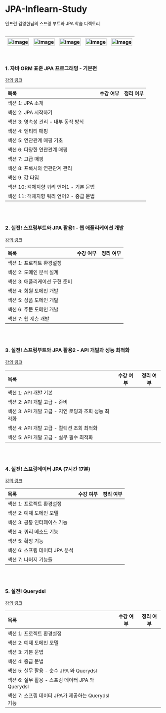 # JPA-Inflearn-Study
인프런 김영한님의 스프링 부트와 JPA 학습  디렉토리
</br>
</br>

|<img width="100%" alt="image" src="https://user-images.githubusercontent.com/83942393/223091119-8adff22c-87f4-442f-b729-d4035b9b7921.png">|<img width="100%" alt="image" src="https://user-images.githubusercontent.com/83942393/223091165-c8bf5f45-5a2e-4431-8c86-46cd220ce110.png">|<img width="100%" alt="image" src="https://user-images.githubusercontent.com/83942393/223091200-cb9032b2-c906-40f4-8646-8b48d4555e26.png">|<img width="100%" alt="image" src="https://user-images.githubusercontent.com/83942393/223091290-69294365-105b-42e8-bb02-7a29d5574072.png">|<img width="100%" alt="image" src="https://user-images.githubusercontent.com/83942393/223091320-7c0b860c-8a12-4d0b-9072-a178fb5df760.png">|
|:-----:|:-----:|:-----:|:-----:|:-----:|
</br>

### 1. 자바 ORM 표준 JPA 프로그래밍 - 기본편
[강의 링크](https://www.inflearn.com/course/ORM-JPA-Basic/dashboard) 
</br>

| 목록 | 수강 여부 | 정리 여부 |
|:-----|:-----:|:-----:|
| 섹션 1: JPA 소개 |  |   |
| 섹션 2: JPA 시작하기 |  |  |
| 섹션 3: 영속성 관리 - 내부 동작 방식|  |  |
| 섹션 4: 엔티티 매핑 |  |  |
| 섹션 5: 연관관계 매핑 기초 |  |  |
| 섹션 6: 다양한 연관관계 매핑 |  |  |
| 섹션 7: 고급 매핑 |  |  |
| 섹션 8: 프록시와 연관관계 관리 |  |  |
| 섹션 9: 값 타입 |  |  |
| 섹션 10: 객체지향 쿼리 언어1 - 기본 문법 |  |  |
| 섹션 11: 객체지향 쿼리 언어2 - 중급 문법 |  |  |
</br>
</br>

### 2. 실전! 스프링부트와 JPA 활용1 - 웹 애플리케이션 개발
[강의 링크](https://www.inflearn.com/course/%EC%8A%A4%ED%94%84%EB%A7%81%EB%B6%80%ED%8A%B8-JPA-%ED%99%9C%EC%9A%A9-1/dashboard) 
</br>

| 목록 | 수강 여부 | 정리 여부 |
|:-----|:-----:|:-----:|
| 섹션 1: 프로젝트 환경설정 |  |   |
| 섹션 2: 도메인 분석 설계 |  |  |
| 섹션 3: 애플리케이션 구현 준비 |  |  |
| 섹션 4: 회원 도메인 개발 |  |  |
| 섹션 5: 상품 도메인 개발 |  |  |
| 섹션 6: 주문 도메인 개발 |  |  |
| 섹션 7: 웹 계층 개발 |  |  |
</br>
</br>

### 3. 실전! 스프링부트와 JPA 활용2 - API 개발과 성능 최적화
[강의 링크](https://www.inflearn.com/course/%EC%8A%A4%ED%94%84%EB%A7%81%EB%B6%80%ED%8A%B8-JPA-API%EA%B0%9C%EB%B0%9C-%EC%84%B1%EB%8A%A5%EC%B5%9C%EC%A0%81%ED%99%94/dashboard)
</br>

| 목록 | 수강 여부 | 정리 여부 |
|:-----|:-----:|:-----:|
| 섹션 1: API 개발 기본 |  |   |
| 섹션 2: API 개발 고급 - 준비 |  |  |
| 섹션 3: API 개발 고급 - 지연 로딩과 조회 성능 최적화|  |  |
| 섹션 4: API 개발 고급 - 컬렉션 조회 최적화 |  |  |
| 섹션 5: API 개발 고급 - 실무 필수 최적화 |  |  |
</br>
</br>

### 4. 실전! 스프링데이터 JPA (7시간 17분)
[강의 링크](https://www.inflearn.com/course/%EC%8A%A4%ED%94%84%EB%A7%81-%EB%8D%B0%EC%9D%B4%ED%84%B0-JPA-%EC%8B%A4%EC%A0%84/dashboard)
</br>

| 목록 | 수강 여부 | 정리 여부 |
|:-----|:-----:|:-----:|
| 섹션 1: 프로젝트 환경설정 |  |   |
| 섹션 2: 예제 도메인 모델 |  |  |
| 섹션 3: 공통 인터페이스 기능 |  |  |
| 섹션 4: 쿼리 메소드 기능 |  |  |
| 섹션 5: 확장 기능 |  |  |
| 섹션 6: 스프링 데이터 JPA 분석  |  |  |
| 섹션 7: 나머지 기능들 |  |  |
</br>
</br>

### 5. 실전! Querydsl
[강의 링크](https://www.inflearn.com/course/querydsl-%EC%8B%A4%EC%A0%84/dashboard)
</br>

| 목록 | 수강 여부 | 정리 여부 |
|:-----|:-----:|:-----:|
| 섹션 1: 프로젝트 환경설정 |  |   |
| 섹션 2: 예제 도메인 모델  |  |  |
| 섹션 3: 기본 문법 |  |  |
| 섹션 4: 중급 문법 |  |  |
| 섹션 5: 실무 활용 - 순수 JPA 와 Querydsl |  |  |
| 섹션 6: 실무 활용 - 스프링 데이터 JPA 와 Querydsl |  |  |
| 섹션 7: 스프링 데이터 JPA가 제공하는 Querydsl 기능 |  |  |
</br>
</br>
